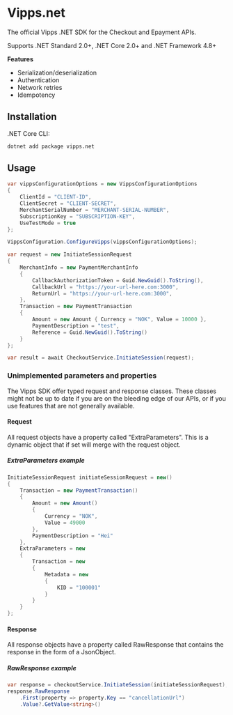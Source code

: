 # Vipps.net

The official Vipps .NET SDK for the Checkout and Epayment APIs.

Supports .NET Standard 2.0+, .NET Core 2.0+ and .NET Framework 4.8+

**Features**

- Serialization/deserialization
- Authentication
- Network retries
- Idempotency

## Installation

.NET Core CLI:

```sh
dotnet add package vipps.net
```

## Usage

```C#
var vippsConfigurationOptions = new VippsConfigurationOptions
{
    ClientId = "CLIENT-ID",
    ClientSecret = "CLIENT-SECRET",
    MerchantSerialNumber = "MERCHANT-SERIAL-NUMBER",
    SubscriptionKey = "SUBSCRIPTION-KEY",
    UseTestMode = true
};

VippsConfiguration.ConfigureVipps(vippsConfigurationOptions);

var request = new InitiateSessionRequest
{
    MerchantInfo = new PaymentMerchantInfo
    {
        CallbackAuthorizationToken = Guid.NewGuid().ToString(),
        CallbackUrl = "https://your-url-here.com:3000",
        ReturnUrl = "https://your-url-here.com:3000",
    },
    Transaction = new PaymentTransaction
    {
        Amount = new Amount { Currency = "NOK", Value = 10000 },
        PaymentDescription = "test",
        Reference = Guid.NewGuid().ToString()
    }
};

var result = await CheckoutService.InitiateSession(request);

```

### Unimplemented parameters and properties

The Vipps SDK offer typed request and response classes. These classes might not be up to date if you are on the bleeding edge of our APIs, or if you use features that are not generally available.

#### Request

All request objects have a property called "ExtraParameters". This is a dynamic object that if set will merge with the request object.

##### ExtraParameters example

```c#
InitiateSessionRequest initiateSessionRequest = new()
{
    Transaction = new PaymentTransaction()
    {
        Amount = new Amount()
        {
            Currency = "NOK",
            Value = 49000
        },
        PaymentDescription = "Hei"
    },
    ExtraParameters = new
    {
        Transaction = new
        {
            Metadata = new
            {
                KID = "100001"
            }
        }
    }
};
```

#### Response

All response objects have a property called RawResponse that contains the response in the form of a JsonObject.

##### RawResponse example

```c#
var response = checkoutService.InitiateSession(initiateSessionRequest);
response.RawResponse
    .First(property => property.Key == "cancellationUrl")
    .Value?.GetValue<string>()
```
